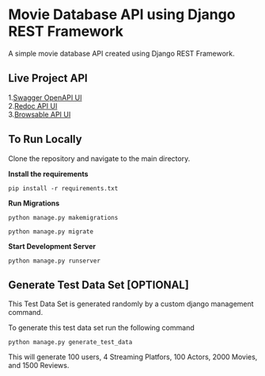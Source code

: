# Movie Database API using Django REST Framework
A simple movie database API created using Django REST Framework.

## Live Project API

1.[Swagger OpenAPI UI](https://movie-db04.herokuapp.com/)<br>
2.[Redoc API UI](https://movie-db04.herokuapp.com/redoc/)<br>
3.[Browsable API UI](https://movie-db04.herokuapp.com/api/movies/)<br>

## To Run Locally
Clone the repository and navigate to the main directory.

**Install the requirements**
```
pip install -r requirements.txt

```

**Run Migrations**
```
python manage.py makemigrations
    
python manage.py migrate

```

**Start Development Server**
```
python manage.py runserver

```

## Generate Test Data Set [OPTIONAL]
This Test Data Set is generated randomly by a custom django management command.

To generate this test data set run the following command
```
python manage.py generate_test_data

```
This will generate 100 users, 4 Streaming Platfors, 100 Actors, 2000 Movies, and 1500 Reviews.
